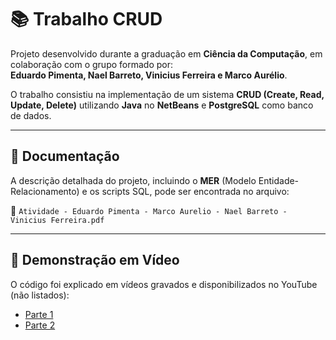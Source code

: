 # 📚 Trabalho CRUD

Projeto desenvolvido durante a graduação em **Ciência da Computação**, em colaboração com o grupo formado por:  
**Eduardo Pimenta, Nael Barreto, Vinicius Ferreira e Marco Aurélio**.  

O trabalho consistiu na implementação de um sistema **CRUD (Create, Read, Update, Delete)** utilizando **Java** no **NetBeans** e **PostgreSQL** como banco de dados.

---

## 📖 Documentação
A descrição detalhada do projeto, incluindo o **MER** (Modelo Entidade-Relacionamento) e os scripts SQL, pode ser encontrada no arquivo:  

📄 `Atividade - Eduardo Pimenta - Marco Aurelio - Nael Barreto - Vinicius Ferreira.pdf`

---

## 🎥 Demonstração em Vídeo
O código foi explicado em vídeos gravados e disponibilizados no YouTube (não listados):  
- [Parte 1]( https://youtu.be/0nG_crfFQ80?si=Tb2rAg_vAhFtkVaK )  
- [Parte 2]( https://youtu.be/rD7D14xJuRk )  

